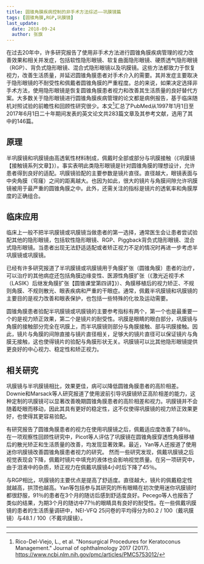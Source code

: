```yaml
---
title: 圆锥角膜疾病控制的非手术方法综述——巩膜镜篇
tags: [圆锥角膜,RGP,巩膜镜]
last_update:
  date: 2018-09-24
  author: 张旗
---
```


在过去20年中，许多研究报告了使用非手术方法进行圆锥角膜疾病管理的视力改善效果和相关并发症，包括软性隐形眼镜、软复曲面隐形眼镜、硬质透气隐形眼镜（RGP）、背负式隐形眼镜、混合式隐形眼镜以及巩膜镜。这些方法都致力于恢复视力，改善生活质量，并延迟圆锥角膜患者对手术介入的需要。其并发症主要取决于隐形眼镜的不耐受性和佩戴者圆锥角膜的严重程度。总的来说，如果决定选择非手术方法，使用隐形眼镜是恢复圆锥角膜患者视力和改善其生活质量的良好替代方案。大多数关于隐形眼镜进行圆锥角膜疾病管理的论文都是病例报告，基于临床随机对照试验的前瞻性和回顾性研究很少。本文[^1]汇总了PubMed从1997年1月1日至2017年6月1日二十年期间发表的英文论文共283篇文章及其参考文献，选用了其中的146篇。

## 原理

半巩膜镜和巩膜镜由高透氧性材料制成，佩戴时全部或部分与巩膜接触（《巩膜镜【接触镜系列文章】》）。事实表明此类隐形眼镜是针对圆锥角膜的理想设计，允许患者得到良好的适配。巩膜镜验配的主要参数是镜片直径。直径越大，眼镜表面与中央角膜（穹窿）之间的距离越大。也因为如此，很大的镜片与角膜间隙允许巩膜镜被用于最严重的圆锥角膜之中。此外，还需关注的指标是镜片的透氧率和角膜厚度的正确组合。

## 临床应用

临床上一般不把半巩膜镜或巩膜镜当做患者的第一选择，通常医生会让患者尝试验配其他的隐形眼镜，包括软性隐形眼镜、RGP、Piggback背负式隐形眼镜、混合式隐形眼镜。当患者出现无法舒适适配或者矫正视力不足的情况时再进一步考虑半巩膜镜或巩膜镜。

已经有许多研究报道了半巩膜镜或巩膜镜用于角膜扩张（圆锥角膜）患者的治疗，可以治疗的其他病症还包括角膜边缘变性、医源性角膜扩张（《激光近视手术（LASIK）后继发角膜扩张【圆锥课堂第四讲】》）、角膜移植后的视力矫正、不规则角膜、不规则散光、眼表疾病和严重的干眼症。通常，佩戴半巩膜镜和巩膜镜的主要目的是视力改善和眼表保护，也包括一些特殊的化妆及运动需要。

圆锥角膜患者验配半巩膜镜或巩膜镜的主要参考指标有两个，第一个也是最重要一个的是视力矫正效果，第二个是镜片的耐受性。巩膜是眼睛的眼白部分，巩膜镜与角膜的接触部分完全在巩膜上，而半巩膜镜则部分与角膜接触、部与巩膜接触。因此，镜片与角膜的间隙直接与镜片直径相关，足够大的镜片直径可以保证镜片与角膜无接触，这也使得镜片的验配与角膜形状无关。巩膜镜可以比其他隐形眼镜提供更良好的中心视力、稳定性和矫正视力。

## 相关研究

巩膜镜与半巩膜镜相比，效果更佳，病可以降低圆锥角膜患者的高阶相差。Downie和Marsack等人研究报道了使用波前引导巩膜镜矫正高阶相差的能力，这种定制的巩膜镜可以显著改善晚期圆锥角膜患者的高阶相差和视力。巩膜镜并不会随着眨眼而移动，因此其具有更好的稳定性，这不仅使得巩膜镜的视力矫正效果更好，也使得其更容易验配。

有研究报告了圆锥角膜患者的视力在使用巩膜镜之后，佩戴适应度改善了88％。在一项观察性回顾性研究中，Picot等人评估了巩膜镜在圆锥角膜穿透性角膜移植后的散光矫正和生活质量的改善，均发现显著效果。最近，Yan等人还报道了使用迷你巩膜镜改善圆锥角膜患者视力的研究。 然而一些研究发现，佩戴巩膜镜之后视觉表现会下降，佩戴时镜片中填充的液体也会影响视觉质量。在另一项研究中，由于泪液中的杂质，矫正视力在佩戴巩膜镜4小时后下降了45％。

与RGP相比，巩膜镜的主要优点是提高了舒适度。直径越大，镜片的佩戴稳定性就越高，拱顶也越高。Yan等包括参与其研究的所有眼睛在初次使用迷你巩膜镜时都很舒服，91％的患者在3个月的随访后感到舒适度良好。Pecego等人也报告了类似的结果，为期3个月的随访中77％的眼睛具有良好的耐受性。在一些佩戴巩膜镜的患者的生活质量调研中，NEI-VFQ 25问卷的平均得分为80.2 / 100（戴巩膜镜）与48.1 / 100（不戴巩膜镜）。

---

[^1]: Rico-Del-Viejo, L., et al. "Nonsurgical Procedures for Keratoconus Management." Journal of ophthalmology 2017 (2017). https://www.ncbi.nlm.nih.gov/pmc/articles/PMC5753012/